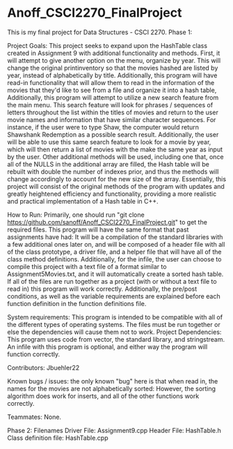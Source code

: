 # Anoff_CSCI2270_FinalProject
This is my final project for Data Structures - CSCI 2270.
Phase 1:

Project Goals:
This project seeks to expand upon the HashTable class created in Assignment 9 with additional functionality and methods. First, it will attempt to give another option on the menu, organize by year. This will change the original printinventory so that the movies hashed are listed by year, instead of alphabetically by title. Additionally, this program will have read-in functionality that will allow them to read in the information of the movies that they'd like to see from a file and organize it into a hash table, Additionally, this program will attempt to utilize a new search feature from the main menu. This search feature will look for phrases / sequences of letters throughout the list within the titles of movies and return to the user movie names and information that have similar character sequences. For instance, if the user were to type Shaw, the computer would return Shawshank Redemption as a possible search result. Additionally, the user will be able to use this same search feature to look for a movie by year, which will then return a list of movies with the make the same year as input by the user. Other additional methods will be used, including one that, once all of the NULLS in the additional array are filled, the Hash table will be rebuilt with double the number of indexes prior, and thus the methods will change accordingly to account for the new size of the array. Essentially, this project will consist of the original methods of the program with updates and greatly heightened efficiency and functionality, providing a more realistic and practical implementation of a Hash table in C++.

How to Run:
Primarily, one should run "git clone https://github.com/sanoff/Anoff_CSCI2270_FinalProject.git" to get the required files.
This program will have the same format that past assignments have had: It will be a compilation of the standard libraries with a few additional ones later on, and will be composed of a header file with all of the class prototype, a driver file, and a helper file that will have all of the class method definitions. Additionally, for the infile, the user can choose to compile this project with a text file of a format similar to Assignment5Movies.txt, and it will automatically create a sorted hash table. If all of the files are run together as a project (with or without a text file to read in) this program will work correctly.
Additionally, the pre/post conditions, as well as the variable requirements are explained before each function definition in the function definitions file.

System requirements:
This program is intended to be compatible with all of the different types of operating systems.
The files must be run together or else the dependencies will cause them not to work.
Project Dependencies:
This program uses code from vector, the standard library, and stringstream. An infile with this program is optional, and either way the program will function correctly.

Contributors: Jbuehler22

Known bugs / issues: the only known "bug" here is that when read in, the names for the movies are not alphabetically sorted: However, the sorting algorithm does work for inserts, and all of the other functions work correctly.

Teammates: None.

Phase 2: Filenames
Driver File: Assignment9.cpp
Header File: HashTable.h
Class definition file: HashTable.cpp
